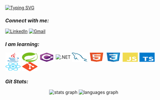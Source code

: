 [![Typing SVG](https://readme-typing-svg.herokuapp.com/?lines=Hi!+I'm+Carol.👋)](https://git.io/typing-svg)


### _Connect with me:_
[![LinkedIn](https://img.shields.io/badge/linkedin-%230077B5.svg?style=for-the-badge&logo=linkedin&logoColor=white)](https://www.linkedin.com/in/carolimaa/)
[![Gmail](https://img.shields.io/badge/-Gmail-c14438?style=for-the-badge&logo=gmail&logoColor=c71610)](mailto:carolniver12@gmail.com)

### _I am learning:_
<div style="display: inline_block" >
  <img align="center" alt="Java" height="30" width="50" src="https://raw.githubusercontent.com/devicons/devicon/master/icons/java/java-original.svg">
  <img align="center" alt="Spring" height="30" width="50" src="https://raw.githubusercontent.com/devicons/devicon/master/icons/spring/spring-original.svg">
  <img align="center" alt="C#" height="30" width="50" src="https://raw.githubusercontent.com/devicons/devicon/55609aa5bd817ff167afce0d965585c92040787a/icons/csharp/csharp-original.svg">
  <img align="center" alt=".NET" height="30" width="50" src="https://cdn.jsdelivr.net/gh/devicons/devicon/icons/dot-net/dot-net-plain-wordmark.svg">
  <img align="center" alt="MySQL" height="30" width="50" src="https://raw.githubusercontent.com/devicons/devicon/master/icons/mysql/mysql-original.svg">
  <img align="center" alt="HTML" height="30" width="50" src="https://raw.githubusercontent.com/devicons/devicon/master/icons/html5/html5-original.svg">
  <img align="center" alt="CSS" height="30" width="50" src="https://raw.githubusercontent.com/devicons/devicon/master/icons/css3/css3-original.svg">
  <img align="center" alt="JavaScript" height="30" width="50" src="https://raw.githubusercontent.com/devicons/devicon/master/icons/javascript/javascript-plain.svg">
  <img align="center" alt="TypeScript" height="30" width="50" src="https://raw.githubusercontent.com/devicons/devicon/master/icons/typescript/typescript-plain.svg">
  <img align="center" alt="React" height="30" width="50" src="https://raw.githubusercontent.com/devicons/devicon/master/icons/react/react-original.svg">
  <img align="center" alt="Git" height="30" width="50" src="https://raw.githubusercontent.com/devicons/devicon/master/icons/git/git-original.svg">
</div>

### _Git Stats:_
<div align="center">
  <img src="https://github-readme-stats.vercel.app/api?username=Carolimaa&hide_title=false&hide_rank=false&show_icons=true&include_all_commits=true&count_private=true&disable_animations=false&theme=onedark&locale=en&hide_border=false&order=1" height="140" alt="stats graph"  />
  <img src="https://github-readme-stats.vercel.app/api/top-langs?username=Carolimaa&locale=en&hide_title=false&layout=compact&card_width=320&langs_count=5&theme=onedark&hide_border=false&order=2" height="140" alt="languages graph"  />
</div>

<!---
Carolimaa/Carolimaa is a ✨ special ✨ repository because its `README.md` (this file) appears on your GitHub profile.
You can click the Preview link to take a look at your changes.
--->
